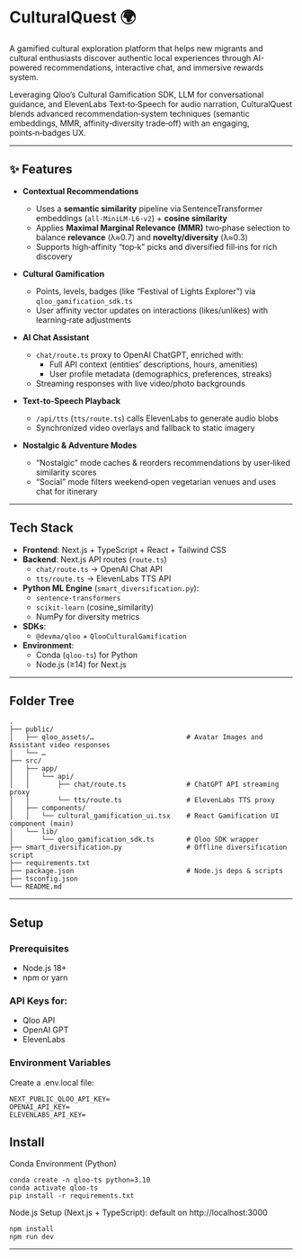 # CulturalQuest 🌍

A gamified cultural exploration platform that helps new migrants and cultural enthusiasts discover authentic local experiences through AI-powered recommendations, interactive chat, and immersive rewards system.

Leveraging Qloo’s Cultural Gamification SDK, LLM for conversational guidance, and ElevenLabs Text‑to‑Speech for audio narration, CulturalQuest blends advanced recommendation‑system techniques (semantic embeddings, MMR, affinity‑diversity trade‑off) with an engaging, points‑n‑badges UX.

---

## ✨ Features

- **Contextual Recommendations**  
  - Uses a **semantic similarity** pipeline via SentenceTransformer embeddings (`all-MiniLM-L6-v2`) + **cosine similarity**  
  - Applies **Maximal Marginal Relevance (MMR)** two‑phase selection to balance **relevance** (λ≈0.7) and **novelty/diversity** (λ≈0.3)  
  - Supports high‑affinity “top‑k” picks and diversified fill‑ins for rich discovery  

- **Cultural Gamification**  
  - Points, levels, badges (like “Festival of Lights Explorer”) via `qloo_gamification_sdk.ts`  
  - User affinity vector updates on interactions (likes/unlikes) with learning‑rate adjustments  

- **AI Chat Assistant**  
  - `chat/route.ts` proxy to OpenAI ChatGPT, enriched with:  
    - Full API context (entities’ descriptions, hours, amenities)  
    - User profile metadata (demographics, preferences, streaks)  
  - Streaming responses with live video/photo backgrounds  

- **Text‑to‑Speech Playback**  
  - `/api/tts` (`tts/route.ts`) calls ElevenLabs to generate audio blobs  
  - Synchronized video overlays and fallback to static imagery  

- **Nostalgic & Adventure Modes**  
  - “Nostalgic” mode caches & reorders recommendations by user‑liked similarity scores  
  - “Social” mode filters weekend‑open vegetarian venues and uses chat for itinerary  

---

## Tech Stack

- **Frontend**: Next.js + TypeScript + React + Tailwind CSS  
- **Backend**: Next.js API routes (`route.ts`)  
  - `chat/route.ts` → OpenAI Chat API  
  - `tts/route.ts`  → ElevenLabs TTS API  
- **Python ML Engine** (`smart_diversification.py`):  
  - `sentence-transformers`  
  - `scikit‑learn` (cosine_similarity)  
  - NumPy for diversity metrics  
- **SDKs**:  
  - `@devma/qloo` + `QlooCulturalGamification`  
- **Environment**:  
  - Conda (`qloo-ts`) for Python  
  - Node.js (≥14) for Next.js  

---

## Folder Tree

```
.
├── public/
│   ├── qloo_assets/…                       # Avatar Images and Assistant video responses
│   └── …  
├── src/
│   ├── app/
│   │   └── api/
│   │       ├── chat/route.ts               # ChatGPT API streaming proxy
│   │       └── tts/route.ts                # ElevenLabs TTS proxy
│   ├── components/
│   │   └── cultural_gamification_ui.tsx    # React Gamification UI component (main)
│   └── lib/
│       └── qloo_gamification_sdk.ts        # Qloo SDK wrapper
├── smart_diversification.py                # Offline diversification script
├── requirements.txt
├── package.json                            # Node.js deps & scripts
├── tsconfig.json
└── README.md
```

---

## Setup
### Prerequisites

- Node.js 18+
- npm or yarn

### API Keys for:

- Qloo API
- OpenAI GPT
- ElevenLabs

### Environment Variables
Create a .env.local file:
```
NEXT_PUBLIC_QLOO_API_KEY=
OPENAI_API_KEY=
ELEVENLABS_API_KEY=
```

## Install
Conda Environment (Python)
```
conda create -n qloo-ts python=3.10
conda activate qloo-ts
pip install -r requirements.txt
```

Node.js Setup (Next.js + TypeScript): default on http://localhost:3000
```
npm install
npm run dev
```

---